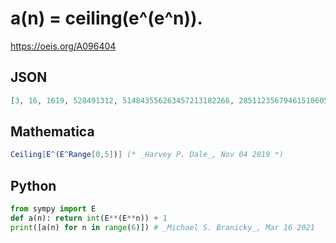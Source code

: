# a\(n\) \= ceiling\(e^\(e^n\)\)\.
https://oeis.org/A096404
## JSON
```JSON
[3, 16, 1619, 528491312, 514843556263457213182266, 28511235679461510605581038657982805983853648817939444953417128837]
```
## Mathematica
```Mathematica
Ceiling[E^(E^Range[0,5])] (* _Harvey P. Dale_, Nov 04 2019 *)
```
## Python
```Python
from sympy import E
def a(n): return int(E**(E**n)) + 1
print([a(n) for n in range(6)]) # _Michael S. Branicky_, Mar 16 2021
```
